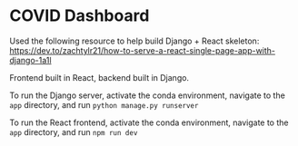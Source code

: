 # COVID Dashboard

Used the following resource to help build Django + React skeleton: https://dev.to/zachtylr21/how-to-serve-a-react-single-page-app-with-django-1a1l

Frontend built in React, backend built in Django. 

To run the Django server, activate the conda environment, navigate to the `app` directory, and run `python manage.py runserver`

To run the React frontend, activate the conda environment, navigate to the `app` directory, and run `npm run dev`
